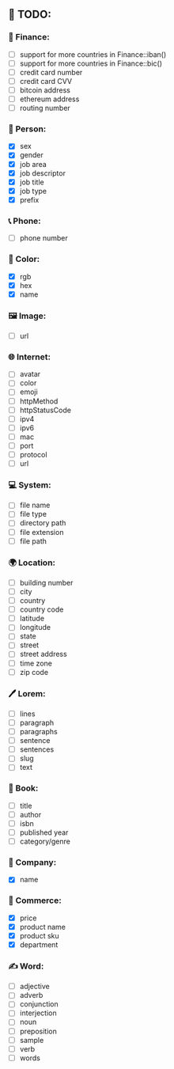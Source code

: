 ## 🔨 TODO:

### 🏦 Finance:

- [ ] support for more countries in Finance::iban()
- [ ] support for more countries in Finance::bic()
- [ ] credit card number
- [ ] credit card CVV
- [ ] bitcoin address
- [ ] ethereum address
- [ ] routing number

### 🧑 Person:

- [x] sex
- [x] gender
- [x] job area
- [x] job descriptor
- [x] job title
- [x] job type
- [x] prefix

### 📞 Phone:

- [ ] phone number

### 🎨 Color:

- [x] rgb
- [x] hex
- [x] name

### 🖼 Image:

- [ ] url

### 🌐 Internet:

- [ ] avatar
- [ ] color
- [ ] emoji
- [ ] httpMethod
- [ ] httpStatusCode
- [ ] ipv4
- [ ] ipv6
- [ ] mac
- [ ] port
- [ ] protocol
- [ ] url

### 💻 System:

- [ ] file name
- [ ] file type
- [ ] directory path
- [ ] file extension
- [ ] file path

### 🌍 Location:

- [ ] building number
- [ ] city
- [ ] country
- [ ] country code
- [ ] latitude
- [ ] longitude
- [ ] state
- [ ] street
- [ ] street address
- [ ] time zone
- [ ] zip code

### 🖊️ Lorem:

- [ ] lines
- [ ] paragraph
- [ ] paragraphs
- [ ] sentence
- [ ] sentences
- [ ] slug
- [ ] text

### 📖 Book:

- [ ] title
- [ ] author
- [ ] isbn
- [ ] published year
- [ ] category/genre

### 🏢 Company:

- [x] name

### 👕 Commerce:

- [x] price
- [x] product name
- [x] product sku
- [x] department

### ✍ Word:

- [ ] adjective
- [ ] adverb
- [ ] conjunction
- [ ] interjection
- [ ] noun
- [ ] preposition
- [ ] sample
- [ ] verb
- [ ] words
